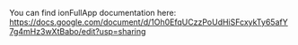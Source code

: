 You can find ionFullApp documentation here: https://docs.google.com/document/d/1Oh0EfqUCzzPoUdHiSFcxykTy65afY7g4mHz3wXtBabo/edit?usp=sharing
